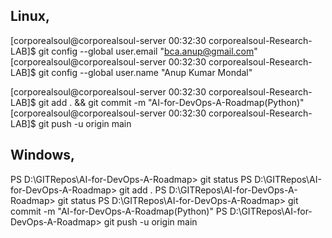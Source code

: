 ## Linux,
[corporealsoul@corporealsoul-server 00:32:30 corporealsoul-Research-LAB]$ git config --global user.email "bca.anup@gmail.com"
[corporealsoul@corporealsoul-server 00:32:30 corporealsoul-Research-LAB]$ git config --global user.name "Anup Kumar Mondal"

[corporealsoul@corporealsoul-server 00:32:30 corporealsoul-Research-LAB]$ git add . && git commit -m "AI-for-DevOps-A-Roadmap(Python)"
[corporealsoul@corporealsoul-server 00:32:30 corporealsoul-Research-LAB]$ git push -u origin main


## Windows,
PS D:\GITRepos\AI-for-DevOps-A-Roadmap>  git status
PS D:\GITRepos\AI-for-DevOps-A-Roadmap>  git add .
PS D:\GITRepos\AI-for-DevOps-A-Roadmap>  git status
PS D:\GITRepos\AI-for-DevOps-A-Roadmap>  git commit -m "AI-for-DevOps-A-Roadmap(Python)"
PS D:\GITRepos\AI-for-DevOps-A-Roadmap>  git push -u origin main
